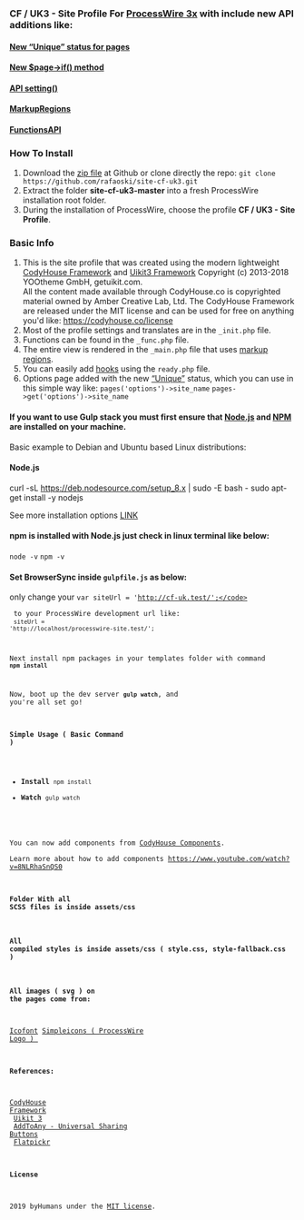 ### CF / UK3 - Site Profile For [ProcessWire 3x](https://processwire.com/) with include new API additions like:
#### [New “Unique” status for pages](https://processwire.com/blog/posts/pw-3.0.127/)
#### [New $page->if() method](https://processwire.com/blog/posts/pw-3.0.126/)
#### [API setting()](https://processwire.com/blog/posts/processwire-3.0.119-and-new-site-updates/#new-functions-api-setting-function)
#### [MarkupRegions](https://processwire.com/blog/posts/processwire-3.0.49-introduces-a-new-template-file-strategy/)
#### [FunctionsAPI](https://processwire.com/blog/posts/processwire-3.0.39-core-updates/#new-functions-api)

### How To Install
1. Download the [zip file](https://github.com/rafaoski/site-cf-uk3/archive/master.zip) at Github or clone directly the repo: ```git clone https://github.com/rafaoski/site-cf-uk3.git```
2. Extract the folder **site-cf-uk3-master** into a fresh ProcessWire installation root folder.
3. During the installation of ProcessWire, choose the profile **CF / UK3 - Site Profile**.

### Basic Info
1. This is the site profile that was created using the modern lightweight [CodyHouse Framework](https://codyhouse.co/ds/docs/framework) and [Uikit3 Framework](https://getuikit.com/) Copyright (c) 2013-2018 YOOtheme GmbH, getuikit.com.<br>
All the content made available through CodyHouse.co is copyrighted material owned by Amber Creative Lab, Ltd.
The CodyHouse Framework are released under the MIT license and can be used for free on anything you'd like:
https://codyhouse.co/license
2. Most of the profile settings and translates are in the ``` _init.php ``` file.
3. Functions can be found in the ``` _func.php ``` file.
4. The entire view is rendered in the ``` _main.php ``` file that uses [markup regions](https://processwire.com/docs/front-end/output/markup-regions/).
5. You can easily add [hooks](https://processwire.com/docs/modules/hooks/) using the ``` ready.php ``` file.
6. Options page added with the new [“Unique”](https://processwire.com/blog/posts/pw-3.0.127/) status, which you can use in this simple way like:
 ``` pages('options')->site_name ```
  ``` pages->get('options')->site_name ```

#### If you want to use Gulp stack you must first ensure that [Node.js](https://nodejs.org/en/download/) and [NPM](https://www.npmjs.com/get-npm) are installed on your machine.

Basic example to Debian and Ubuntu based Linux distributions:

#### Node.js
curl -sL https://deb.nodesource.com/setup_8.x | sudo -E bash -
sudo apt-get install -y nodejs

See more installation options [LINK](https://nodejs.org/en/download/package-manager/)
#### npm is installed with Node.js just check in linux terminal like below:
<code>node -v</code>
<code>npm -v</code>

#### Set BrowserSync inside <code>gulpfile.js</code> as below:
only change your <code>var siteUrl = 'http://cf-uk.test/';</code> <br> to your ProcessWire development url like:<br>
<code>siteUrl = 'http://localhost/processwire-site.test/';</code>

Next install npm packages in your templates folder with command <code><b>npm install</b></code>

Now, boot up the dev server <code><b>gulp watch</b></code>, and you're all set go!

#### Simple Usage ( Basic Command )
<ul>
<li><b>Install</b> <code>npm install</code></li>
<li><b>Watch</b> <code>gulp watch</code></li>
</ul>

You can now add components from [CodyHouse Components](https://codyhouse.co/ds/components).<br>
Learn more about how to add components https://www.youtube.com/watch?v=8NLRhaSnQS0

#### Folder With all SCSS files is inside assets/css

#### All compiled styles is inside  assets/css ( style.css, style-fallback.css )

#### All images ( svg ) on the pages come from:
[Icofont](https://icofont.com/)
[Simpleicons ( ProcessWire Logo ) ](https://simpleicons.org/?q=processwire)

#### References:
[CodyHouse Framework](https://codyhouse.co/ds/docs/framework)<br>
[Uikit 3](https://getuikit.com/)<br>
[AddToAny - Universal Sharing Buttons](https://www.addtoany.com/)<br>
[Flatpickr](https://flatpickr.js.org/)<br>

####  License
2019 byHumans under the [MIT license](LICENSE).
